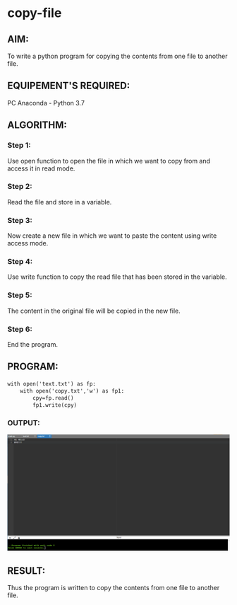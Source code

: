 # copy-file
## AIM:
To write a python program for copying the contents from one file to another file.
## EQUIPEMENT'S REQUIRED: 
PC
Anaconda - Python 3.7
## ALGORITHM: 
### Step 1:
Use open function to open the file in which we want to copy from and access it in read mode.

### Step 2: 
Read the file and store in a variable.
 
### Step 3: 
Now create a new file in which we want to paste the content using write access mode.

### Step 4: 
Use write function to copy the read file that has been stored in the variable. 

### Step 5: 
The content in the original file will be copied in the new file.

### Step 6: 
End the program.

## PROGRAM:
~~~
with open('text.txt') as fp:
    with open('copy.txt','w') as fp1:
        cpy=fp.read()
        fp1.write(cpy)
~~~

### OUTPUT:
![output](copy.png)



## RESULT:
Thus the program is written to copy the contents from one file to another file.
